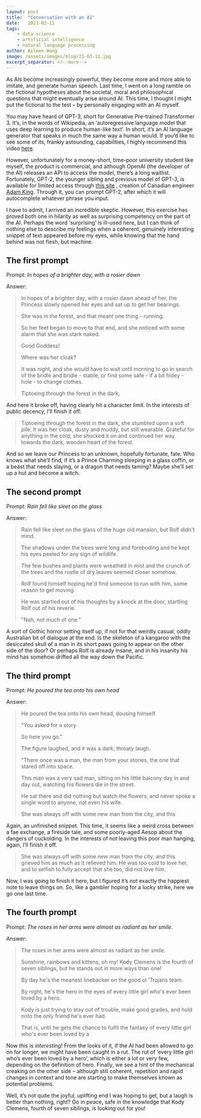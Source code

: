 ```yaml
---
layout: post
title:  "Conversation with an AI"
date:   2021-03-11
tags: 
    - data science
    - artificial intelligence
    - natural language processing
author: Aileen Wang
image: /assets/images/blog/21-03-11.jpg
excerpt_separator: <!--more-->
---
```


As AIs become increasingly powerful, they become more and more able to imitate, and generate human speech. Last time, I went on a long ramble on the fictional hypotheses about the societal, moral and philosophical questions that might eventually arise around AI. This time, I thought I might put the fictional to the test – by personally engaging with an AI myself. 

<!--more-->


You may have heard of GPT-3, short for Generative Pre-trained Transformer 3. It’s, in the words of Wikipedia, an ‘autoregressive language model that uses deep learning to produce human-like text’. In short, it’s an AI language generator that speaks in much the same way a human would. If you’d like to see some of its, frankly astounding, capabilities, I highly recommend this video [here]( https://www.youtube.com/watch?v=PqbB07n_uQ4).


However, unfortunately for a money-short, time-poor university student like myself, the product is commercial, and although OpenAI (the developer of the AI) releases an API to access the model, there’s a long waitlist. Fortunately, GPT-2, the younger sibling and previous model of GPT-3, is available for limited access through [this site]( https://app.inferkit.com/demo) , creation of Canadian engineer [Adam King]( https://adamdking.com/). Through it, you can prompt GPT-2, after which it will autocomplete whatever phrase you input.

I have to admit, I arrived an incredible skeptic. However, this exercise has proved both one in hilarity as well as surprising competency on the part of the AI. Perhaps the word ‘surprising’ is ill-used here, but I can think of nothing else to describe my feelings when a coherent, genuinely interesting snippet of text appeared before my eyes, while knowing that the hand behind was not flesh, but machine.

## The first prompt

Prompt: *In hopes of a brighter day, with a rosier dawn*

Answer:
>In hopes of a brighter day, with a rosier dawn ahead of her, the Princess slowly opened her eyes and sat up to get her bearings.
>
>She was in the forest, and that meant one thing - running.
>
>So her feet began to move to that end, and she noticed with some alarm that she was stark naked.
>
>Good Goddess!
>
>Where was her cloak?
>
>It was night, and she would have to wait until morning to go in search of the bridle and bridle - stable, or find some safe - if a bit hidey - hole - to change clothes.
>
>Tiptoeing through the forest in the dark,


And here it broke off, having clearly hit a character limit. In the interests of public decency, I’ll finish it off:


>Tiptoeing through the forest in the dark, she stumbled upon a soft pile. It was her cloak, dusty and muddy, but still wearable. Grateful for anything in the cold, she shucked it on and continued her way towards the dark, wooden heart of the forest.


And so we leave our Princess to an unknown, hopefully fortunate, fate. Who knows what she’ll find, if it’s a Prince Charming sleeping in a glass coffin, or a beast that needs slaying, or a dragon that needs taming? Maybe she’ll set up a hut and become a witch.


## The second prompt 


Prompt: *Rain fell like sleet on the glass*

Answer: 

> Rain fell like sleet on the glass of the huge old mansion, but Rolf didn't mind.
>
>The shadows under the trees were long and foreboding and he kept his eyes peeled for any sign of wildlife.
>
>The few bushes and plants were wreathed in mist and the crunch of the trees and the rustle of dry leaves  seemed closer somehow.
>
> Rolf found himself hoping he'd find someone to run with him, some reason to get moving.
>
> He was startled out of his thoughts by a knock at the door, startling Rolf out of his reverie.
>
> "Nah, not much of one."

A sort of Gothic horror setting itself up, if not for that weirdly casual, oddly Australian bit of dialogue at the end. Is the skeleton of a kangaroo with the desiccated skull of a man in its short paws going to appear on the other side of the door? Or perhaps Rolf is already insane, and in his insanity his mind has somehow drifted all the way down the Pacific.

## The third prompt

Prompt: *He poured the tea onto his own head*

Answer: 

>He poured the tea onto his own head, dousing himself.
>
>"You asked for a story.
>
>So here you go."
>
>The figure laughed, and it was a dark, throaty laugh.
>
>"There once was a man, the man from your stories, the one that stared off into space.
>
>This man was a very sad man, sitting on his little balcony day in and day out, watching his flowers die in the street.
>
>He sat there and did nothing but watch the flowers, and never spoke a single word to anyone, not even his wife.
>
>She was always off with some new man from the city, and this

Again, an unfinished snippet. This time, it seems like a weird cross between a fae exchange, a fireside tale, and some poorly-aged Aesop about the dangers of cuckolding. In the interests of not leaving this poor man hanging, again, I’ll finish it off.

>She was always off with some new man from the city, and this grieved him as much as it relieved him. He was too cold to love her, and to selfish to fully accept that she too, did not love him.

Now, I was going to finish it here, but I figured it’s not exactly the happiest note to leave things on. So, like a gambler hoping for a lucky strike, here we go one last time.

## The fourth prompt


Prompt: *The roses in her arms were almost as radiant as her smile.*

Answer:

>The roses in her arms were almost as radiant as her smile.
>
>Sunshine, rainbows and kittens, oh my! Kody Clemens is the fourth of seven siblings, but he stands out in more ways than one!
>
>By day he's the meanest linebacker on the good ol 'Trojans team.
>
>By night, he's the hero in the eyes of every little girl who's ever been loved by a hero.
>
>Kody is just trying to stay out of trouble, make good grades, and hold onto the only friend he's ever had.
>
>That is, until he gets the chance to fulfil the fantasy of every little girl who's ever been loved by a

Now *this* is *interesting*! From the looks of it, if the AI had been allowed to go on for longer, we might have been caught in a rut. The rut of ‘every little girl who’s ever been loved by a hero’, which is either a lot or very few, depending on the definition of hero. Finally, we see a hint of the mechanical creaking on the other side – although still coherent, repetition and rapid changes in context and tone are starting to make themselves known as potential problems.

Well, it’s not quite the joyful, uplifting end I was hoping to get, but a laugh is better than nothing, right? Go in peace, safe in the knowledge that Kody Clemens, fourth of seven siblings, is looking out for you!
